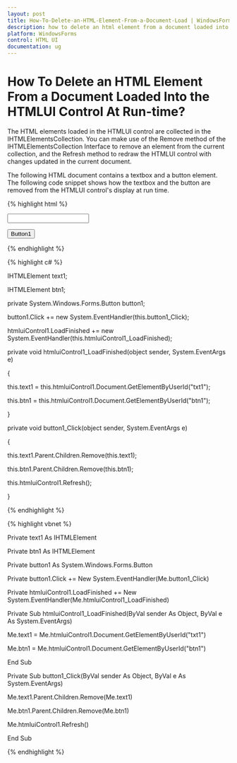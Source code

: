 ```yaml
---
layout: post
title: How-To-Delete-an-HTML-Element-From-a-Document-Load | WindowsForms | Syncfusion
description: how to delete an html element from a document loaded into the htmlui control at run-time?
platform: WindowsForms
control: HTML UI
documentation: ug
---
```


# How To Delete an HTML Element From a Document Loaded Into the HTMLUI Control At Run-time?

The HTML elements loaded in the HTMLUI control are collected in the IHTMLElementsCollection. You can make use of the Remove method of the IHTMLElementsCollection Interface to remove an element from the current collection, and the Refresh method to redraw the HTMLUI control with changes updated in the current document.

The following HTML document contains a textbox and a button element. The following code snippet shows how the textbox and the button are removed from the HTMLUI control's display at run time.



{% highlight html %}

<!-- HTML document -->

<html>

<body>

<p>

<input type="text" id="txt1"></input>

</p>

<p>

<input type="button" id="btn1" value="Button1"></input>

</p>

</body>

</html>

{% endhighlight %}

{% highlight c# %}



IHTMLElement text1;

IHTMLElement btn1;



private System.Windows.Forms.Button button1;

button1.Click += new System.EventHandler(this.button1_Click);

htmluiControl1.LoadFinished += new System.EventHandler(this.htmluiControl1_LoadFinished);



private void htmluiControl1_LoadFinished(object sender, System.EventArgs e)

{

this.text1 = this.htmluiControl1.Document.GetElementByUserId("txt1");

this.btn1 = this.htmluiControl1.Document.GetElementByUserId("btn1");

}



private void button1_Click(object sender, System.EventArgs e)

{

this.text1.Parent.Children.Remove(this.text1); 

this.btn1.Parent.Children.Remove(this.btn1);

this.htmluiControl1.Refresh();

}

{% endhighlight %}

{% highlight vbnet %}



Private text1 As IHTMLElement

Private btn1 As IHTMLElement



Private button1 As System.Windows.Forms.Button

Private button1.Click += New System.EventHandler(Me.button1_Click)

Private htmluiControl1.LoadFinished += New System.EventHandler(Me.htmluiControl1_LoadFinished)



Private Sub htmluiControl1_LoadFinished(ByVal sender As Object, ByVal e As System.EventArgs)

Me.text1 = Me.htmluiControl1.Document.GetElementByUserId("txt1")

Me.btn1 = Me.htmluiControl1.Document.GetElementByUserId("btn1")

End Sub



Private Sub button1_Click(ByVal sender As Object, ByVal e As System.EventArgs)

Me.text1.Parent.Children.Remove(Me.text1)

Me.btn1.Parent.Children.Remove(Me.btn1)

Me.htmluiControl1.Refresh()

End Sub

{% endhighlight %}



